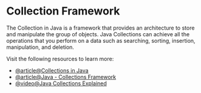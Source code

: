 # Collection Framework

The Collection in Java is a framework that provides an architecture to store and manipulate the group of objects. Java Collections can achieve all the operations that you perform on a data such as searching, sorting, insertion, manipulation, and deletion.

Visit the following resources to learn more:

- [@article@Collections in Java](https://www.javatpoint.com/collections-in-java)
- [@article@Java - Collections Framework](https://www.tutorialspoint.com/java/java_collections.htm)
- [@video@Java Collections Explained](https://youtu.be/viTHc_4XfCA?si=_VrxHTEPT5eMf2Ry)
